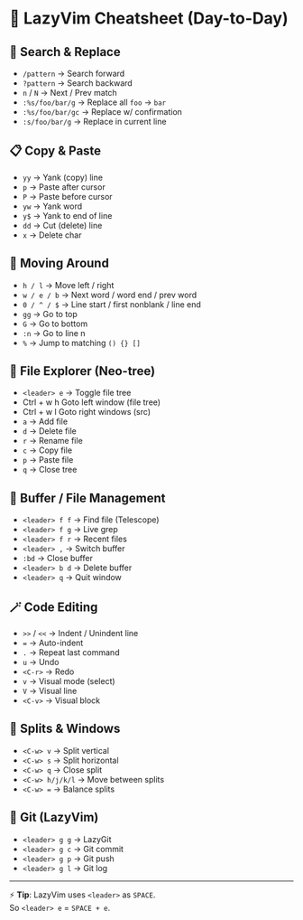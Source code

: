 # 📝 LazyVim Cheatsheet (Day-to-Day)

## 🔎 Search & Replace
- `/pattern` → Search forward  
- `?pattern` → Search backward  
- `n` / `N` → Next / Prev match  
- `:%s/foo/bar/g` → Replace all `foo` → `bar`  
- `:%s/foo/bar/gc` → Replace w/ confirmation  
- `:s/foo/bar/g` → Replace in current line  

## 📋 Copy & Paste
- `yy` → Yank (copy) line  
- `p` → Paste after cursor  
- `P` → Paste before cursor  
- `yw` → Yank word  
- `y$` → Yank to end of line  
- `dd` → Cut (delete) line  
- `x` → Delete char  

## 🚀 Moving Around
- `h / l` → Move left / right  
- `w / e / b` → Next word / word end / prev word  
- `0 / ^ / $` → Line start / first nonblank / line end  
- `gg` → Go to top  
- `G` → Go to bottom  
- `:n` → Go to line n  
- `%` → Jump to matching `() {} []`  

## 📁 File Explorer (Neo-tree)
- `<leader> e` → Toggle file tree  
- Ctrl + w h Goto left window (file tree)
- Ctrl + w l Goto right windows (src)
- `a` → Add file  
- `d` → Delete file  
- `r` → Rename file  
- `c` → Copy file  
- `p` → Paste file  
- `q` → Close tree  

## 📂 Buffer / File Management
- `<leader> f f` → Find file (Telescope)  
- `<leader> f g` → Live grep  
- `<leader> f r` → Recent files  
- `<leader> ,` → Switch buffer  
- `:bd` → Close buffer  
- `<leader> b d` → Delete buffer  
- `<leader> q` → Quit window  

## 🪄 Code Editing
- `>>` / `<<` → Indent / Unindent line  
- `=` → Auto-indent  
- `.` → Repeat last command  
- `u` → Undo  
- `<C-r>` → Redo  
- `v` → Visual mode (select)  
- `V` → Visual line  
- `<C-v>` → Visual block  

## 🔧 Splits & Windows
- `<C-w> v` → Split vertical  
- `<C-w> s` → Split horizontal  
- `<C-w> q` → Close split  
- `<C-w> h/j/k/l` → Move between splits  
- `<C-w> =` → Balance splits  

## 🧭 Git (LazyVim)
- `<leader> g g` → LazyGit  
- `<leader> g c` → Git commit  
- `<leader> g p` → Git push  
- `<leader> g l` → Git log  

---
⚡ **Tip**: LazyVim uses `<leader>` as `SPACE`.  
So `<leader> e` = `SPACE + e`.  
